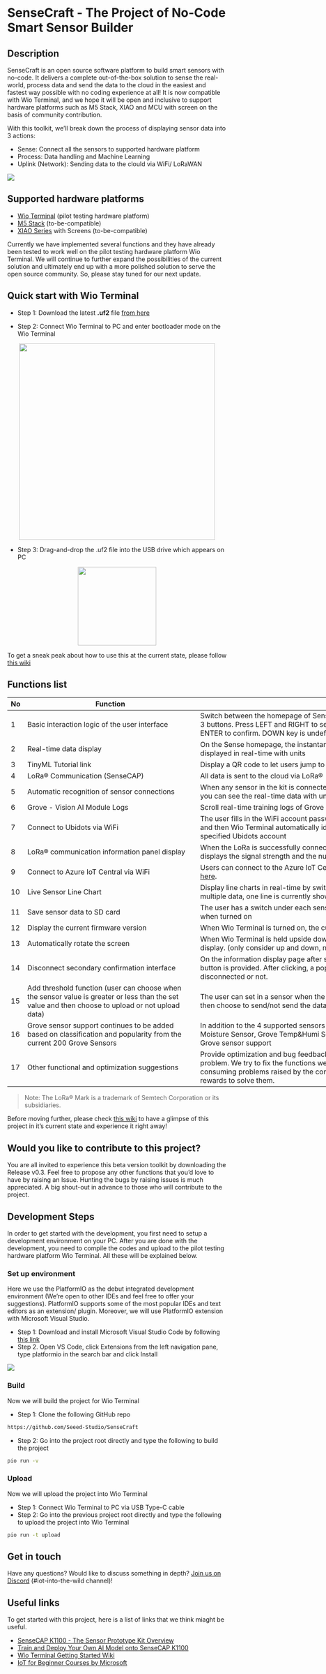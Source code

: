 
# SenseCraft - The Project of No-Code Smart Sensor Builder

## Description 

SenseCraft is an open source software platform to build smart sensors with no-code. It delivers a complete out-of-the-box solution to sense the real-world, process data and send the data to the cloud in the easiest and fastest way possible with no coding experience at all! It is now compatible with Wio Terminal, and we hope it will be open and inclusive to support hardware platforms such as M5 Stack, XIAO and MCU with screen on the basis of community contribution.

With this toolkit, we’ll break down the process of displaying sensor data into 3 actions:

- Sense: Connect all the sensors to supported hardware platform 
- Process: Data handling and Machine Learning
- Uplink (Network): Sending data to the clould via WiFi/ LoRaWAN 

![](https://files.seeedstudio.com/wiki/K1100-quick-start/34.png)

## Supported hardware platforms

- [Wio Terminal](https://www.seeedstudio.com/Wio-Terminal-p-4509.html) (pilot testing hardware platform)
- [M5 Stack](https://m5stack.com) (to-be-compatible)
- [XIAO Series](https://www.seeedstudio.com/xiao-series-page) with Screens  (to-be-compatible)

Currently we have implemented several functions and they have already been tested to work well on the pilot testing hardware platform Wio Terminal. We will continue to further expand the possibilities of the current solution and ultimately end up with a more polished solution to serve the open source community. So, please stay tuned for our next update. 

## Quick start with Wio Terminal

- Step 1: Download the latest **.uf2** file [from here](https://github.com/Seeed-Studio/SenseCraft/releases)

- Step 2: Connect Wio Terminal to PC and enter bootloader mode on the Wio Terminal

<div align=center><img width=450 src="https://files.seeedstudio.com/wiki/K1100-quick-start/35.png"/></div>

- Step 3: Drag-and-drop the .uf2 file into the USB drive which appears on PC

<div align=center><img width=180 src="https://files.seeedstudio.com/wiki/K1100-quick-start/33.png"/></div>

To get a sneak peak about how to use this at the current state, please follow [this wiki](https://wiki.seeedstudio.com/K1100-quickstart)

## Functions list

<table style="undefined;table-layout: fixed; width: 1646px">
<colgroup>
<col style="width: 29px">
<col style="width: 399px">
<col style="width: 719px">
<col style="width: 499px">
</colgroup>
<thead>
  <tr>
    <th>No</th>
    <th>Function</th>
    <th>Description</th>
    <th>State</th>
  </tr>
</thead>
<tbody>
  <tr>
    <td>1</td>
    <td>Basic interaction logic of the user interface</td>
    <td>Switch between the homepage of Sense, Process, and Uplink (Network) by pressing the top 3 buttons. Press LEFT and RIGHT to select different options, press UP to return, and press ENTER to confirm. DOWN key is undefined</td>
    <td rowspan="13">Implemented<br></td>
  </tr>
  <tr>
    <td>2</td>
    <td>Real-time data display</td>
    <td>On the Sense homepage, the instantaneous data from different sensors can be updated and displayed in real-time with units</td>
  </tr>
  <tr>
    <td>3</td>
    <td>TinyML Tutorial link</td>
    <td>Display a QR code to let users jump to the wiki to follow the tutorial</td>
  </tr>
  <tr>
    <td>4</td>
    <td>LoRa® Communication (SenseCAP)</td>
    <td>All data is sent to the cloud via LoRa®</td>
  </tr>
  <tr>
    <td>5</td>
    <td>Automatic recognition of sensor connections</td>
    <td>When any sensor in the kit is connected, the screen shows that the sensor is connected and you can see the real-time data with units</td>
  </tr>
  <tr>
    <td>6</td>
    <td>Grove - Vision AI Module Logs</td>
    <td>Scroll real-time training logs of Grove - Vision AI Module with timestamps on the screen</td>
  </tr>
  <tr>
    <td>7</td>
    <td>Connect to Ubidots via WiFi</td>
    <td>The user fills in the WiFi account password and ubidots binding code through a config file, and then Wio Terminal automatically identifies the information and binds the device to the specified Ubidots account</td>
  </tr>
  <tr>
    <td>8</td>
    <td>LoRa® communication information panel display</td>
    <td>When the LoRa is successfully connected to send data, there is an information panel that displays the signal strength and the number of successful packets in real-time</td>
  </tr>
  <tr>
    <td>9</td>
    <td>Connect to Azure IoT Central via WiFi</td>
    <td>Users can connect to the Azure IoT Central platform via WiFi and display data. Learn more <a href="https://wiki.seeedstudio.com/Connect-Wio-Terminal-to-Azure-IoT-Central" target="_blank" rel="noopener noreferrer">here</a>.</td>
  </tr>
  <tr>
    <td>10</td>
    <td>Live Sensor Line Chart</td>
    <td>Display line charts in real-time by switching different sensors left and right. For sensors with multiple data, one line is currently shown.</td>
  </tr>
  <tr>
    <td>11</td>
    <td>Save sensor data to SD card</td>
    <td>The user has a switch under each sensor, which can save the sensor data to an SD card when turned on</td>
  </tr>
  <tr>
    <td>12</td>
    <td>Display the current firmware version</td>
    <td>When Wio Terminal is turned on, the current firmware version is displayed</td>
  </tr>
  <tr>
    <td>13</td>
    <td>Automatically rotate the screen</td>
    <td>When Wio Terminal is held upside down, it will automatically rotate the screen orientation display. (only consider up and down, not left and right)</td>
  </tr>
  <tr>
    <td>14</td>
    <td>Disconnect secondary confirmation interface</td>
    <td>On the information display page after successfully connecting to LoRa or WiFi, a discontent button is provided. After clicking, a pop-up window appears to confirm whether it is disconnected or not.</td>
    <td>Under development, to be released with v0.4</td>
  </tr>
  <tr>
    <td>15</td>
    <td>Add threshold function (user can choose when the sensor value is greater or less than the set value and then choose to upload or not upload data)</td>
    <td>The user can set in a sensor when the value is greater than/smaller than the threshold and then choose to send/not send the data to the cloud to complete a local data filtering function</td>
    <td rowspan="3">To-be-developed functions that we’d love to invite the community to contribute</td>
  </tr>
  <tr>
    <td>16</td>
    <td>Grove sensor support continues to be added based on classification and popularity from the current 200 Grove Sensors</td>
    <td>In addition to the 4 supported sensors (Grove VOC and eCO2 Gas Sensor, Grove - Soil Moisture Sensor, Grove Temp&amp;Humi Sensor, Grove Vision AI Sensor), continue to add more Grove sensor support</td>
  </tr>
  <tr>
    <td>17</td>
    <td>Other functional and optimization suggestions</td>
    <td>Provide optimization and bug feedback, and then classify the problems according to the problem. We try to fix the functions we wrote ourselves. For other suggestions and time-consuming problems raised by the community, we encourage the community to offer rewards to solve them.</td>
  </tr>
</tbody>
</table>

> Note: The LoRa® Mark is a trademark of Semtech Corporation or its subsidiaries.

Before moving further, please check [this wiki](https://wiki.seeedstudio.com/K1100-quickstart) to have a glimpse of this project in it’s current state and experience it right away!

## Would you like to contribute to this project? 

You are all invited to experience this beta version toolkit by downloading the Release v0.3. Feel free to propose any other functions that you’d love to have by raising an Issue. Hunting the bugs by raising issues is much appreciated. A big shout-out in advance to those who will contribute to the project.

## Development Steps

In order to get started with the development, you first need to setup a development environment on your PC. After you are done with the development, you need to compile the codes and upload to the pilot testing hardware platform Wio Terminal. All these will be explained below.

### Set up environment

Here we use the PlatformIO as the debut integrated development environment (We’re open to other IDEs and feel free to offer your suggestions). PlatformIO supports some of the most popular IDEs and text editors as an extension/ plugin. Moreover, we will use PlatformIO extension with Microsoft Visual Studio.

- Step 1: Download and install Microsoft Visual Studio Code by following [this link](https://code.visualstudio.com)
- Step 2. Open VS Code, click Extensions from the left navigation pane, type platformio in the search bar and click Install

![](https://files.seeedstudio.com/wiki/K1100-quick-start/31.png)

### Build 

Now we will build the project for Wio Terminal 
 
- Step 1: Clone the following GitHub repo

```sh
https://github.com/Seeed-Studio/SenseCraft
```

- Step 2: Go into the project root directly and type the following to build the project

```sh
pio run -v
```

### Upload 

Now we will upload the project into Wio Terminal
 
- Step 1: Connect Wio Terminal to PC via USB Type-C cable 
- Step 2: Go into the previous project root directly and type the following to upload the project into Wio Terminal

```sh
pio run -t upload
```

## Get in touch

Have any questions? Would like to discuss something in depth? [Join us on Discord](https://discord.seeed.cc) (#iot-into-the-wild channel)!

## Useful links

To get started with this project, here is a list of links that we think miaght be useful.  

- [SenseCAP K1100 - The Sensor Prototype Kit Overview]( https://wiki.seeedstudio.com/K1100-Getting-Started)
- [Train and Deploy Your Own AI Model onto SenseCAP K1100](https://wiki.seeedstudio.com/Train-Deploy-AI-Model-A1101-Grove-Vision-AI)
- [Wio Terminal Getting Started Wiki](https://wiki.seeedstudio.com/Wio-Terminal-Getting-Started)
- [IoT for Beginner Courses by Microsoft](https://github.com/microsoft/IoT-For-Beginners)
